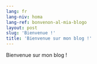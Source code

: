 ```yaml
---
lang: fr
lang-niv: homa
lang-ref: bonvenon-al-mia-blogo
layout: post
slug: 'Bienvenue !'
title: 'Bienvenue sur mon blog !'
---
```


Bienvenue sur mon blog !

